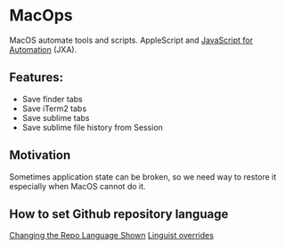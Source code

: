 # MacOps


MacOS automate tools and scripts.
AppleScript and [JavaScript for Automation][JXA] (JXA).

## Features:

* Save finder tabs
* Save iTerm2 tabs
* Save sublime tabs
* Save sublime file history from Session

## Motivation

Sometimes application state can be broken, so we need way to restore it especially when MacOS cannot do it.

## How to set Github repository language

[Changing the Repo Language Shown](https://dev.to/katkelly/changing-your-repo-s-language-in-github-5gjo)
[Linguist overrides](https://github.com/github/linguist/blob/master/docs/overrides.md)


[JXA]: https://developer.apple.com/library/archive/releasenotes/InterapplicationCommunication/RN-JavaScriptForAutomation
    "JavaScript for Automation Release Notes - Apple Developer Documentation Archive"
